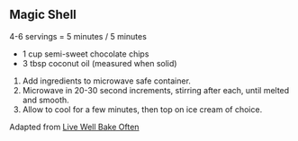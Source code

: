 ## Magic Shell

4-6 servings = 5 minutes / 5 minutes

* 1 cup semi-sweet chocolate chips
* 3 tbsp coconut oil (measured when solid)

1. Add ingredients to microwave safe container.
2. Microwave in 20-30 second increments, stirring after each, until melted and smooth.
3. Allow to cool for a few minutes, then top on ice cream of choice.

Adapted from [Live Well Bake Often](https://www.livewellbakeoften.com/homemade-magic-shell/)
